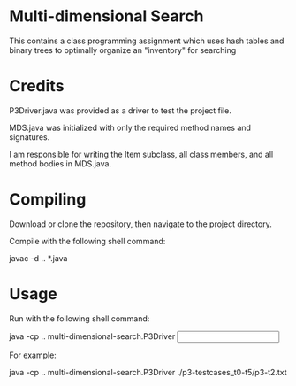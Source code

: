 # Multi-dimensional Search
This contains a class programming assignment which uses hash tables and binary trees to optimally organize an "inventory" for searching

# Credits
P3Driver.java was provided as a driver to test the project file.

MDS.java was initialized with only the required method names and signatures.

I am responsible for writing the Item subclass, all class members, and all method bodies in MDS.java.

# Compiling
Download or clone the repository, then navigate to the project directory.

Compile with the following shell command:

javac -d .. *.java

# Usage
Run with the following shell command:

java -cp .. multi-dimensional-search.P3Driver <input file path>


For example:

java -cp .. multi-dimensional-search.P3Driver ./p3-testcases_t0-t5/p3-t2.txt
